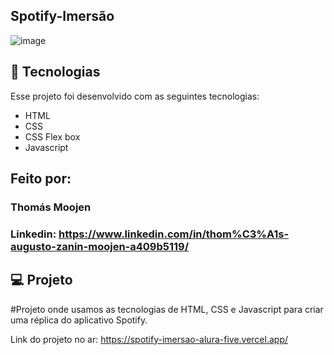## Spotify-Imersão

![image](https://github.com/Vaamiv/spotify-imersao-alura/assets/141252347/397203a9-c588-4781-8582-a2429c79059c)



## 🚀 Tecnologias

Esse projeto foi desenvolvido com as seguintes tecnologias:

- HTML
- CSS
- CSS Flex box
- Javascript

## Feito por:

### Thomás Moojen

### Linkedin: https://www.linkedin.com/in/thom%C3%A1s-augusto-zanin-moojen-a409b5119/


## 💻 Projeto

#Projeto onde usamos as tecnologias de HTML, CSS e Javascript para criar uma réplica do aplicativo Spotify.

Link do projeto no ar: https://spotify-imersao-alura-five.vercel.app/
